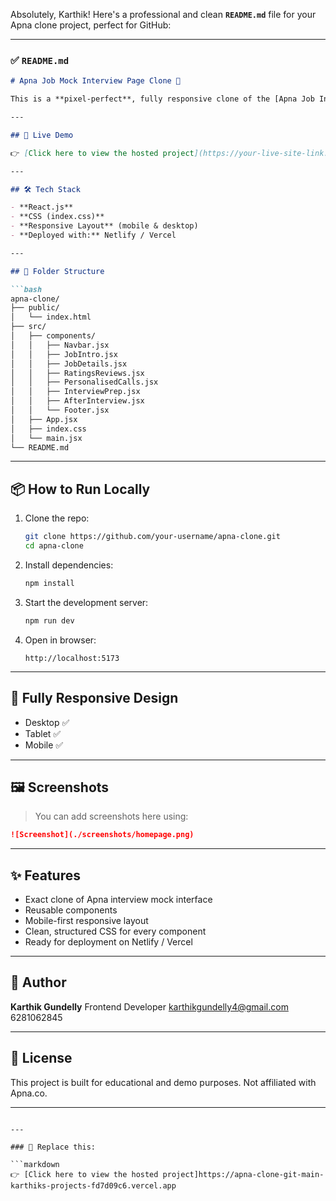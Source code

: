Absolutely, Karthik! Here's a professional and clean **`README.md`** file for your Apna clone project, perfect for GitHub:

---

### ✅ `README.md`

````markdown
# Apna Job Mock Interview Page Clone 🚀

This is a **pixel-perfect**, fully responsive clone of the [Apna Job Interview Mock Page](https://apna.co/interview-prep/mock-interview/icicibank-headoffieldsales) built using **React JS** and **CSS** (no Tailwind used, pure CSS styling).

---

## 📸 Live Demo

👉 [Click here to view the hosted project](https://your-live-site-link.netlify.app)

---

## 🛠️ Tech Stack

- **React.js**
- **CSS (index.css)**
- **Responsive Layout** (mobile & desktop)
- **Deployed with:** Netlify / Vercel

---

## 📁 Folder Structure

```bash
apna-clone/
├── public/
│   └── index.html
├── src/
│   ├── components/
│   │   ├── Navbar.jsx
│   │   ├── JobIntro.jsx
│   │   ├── JobDetails.jsx
│   │   ├── RatingsReviews.jsx
│   │   ├── PersonalisedCalls.jsx
│   │   ├── InterviewPrep.jsx
│   │   ├── AfterInterview.jsx
│   │   └── Footer.jsx
│   ├── App.jsx
│   ├── index.css
│   └── main.jsx
└── README.md
````

---

## 📦 How to Run Locally

1. Clone the repo:

   ```bash
   git clone https://github.com/your-username/apna-clone.git
   cd apna-clone
   ```

2. Install dependencies:

   ```bash
   npm install
   ```

3. Start the development server:

   ```bash
   npm run dev
   ```

4. Open in browser:

   ```
   http://localhost:5173
   ```

---

## 📱 Fully Responsive Design

* Desktop ✅
* Tablet ✅
* Mobile ✅

---

## 🖼️ Screenshots

> You can add screenshots here using:

```markdown
![Screenshot](./screenshots/homepage.png)
```

---

## ✨ Features

* Exact clone of Apna interview mock interface
* Reusable components
* Mobile-first responsive layout
* Clean, structured CSS for every component
* Ready for deployment on Netlify / Vercel

---

## 🧠 Author

**Karthik Gundelly**
Frontend Developer
karthikgundelly4@gmail.com
6281062845

---

## 📝 License

This project is built for educational and demo purposes.
Not affiliated with Apna.co.

---

````

---

### 🔁 Replace this:

```markdown
👉 [Click here to view the hosted project]https://apna-clone-git-main-karthiks-projects-fd7d09c6.vercel.app
````
